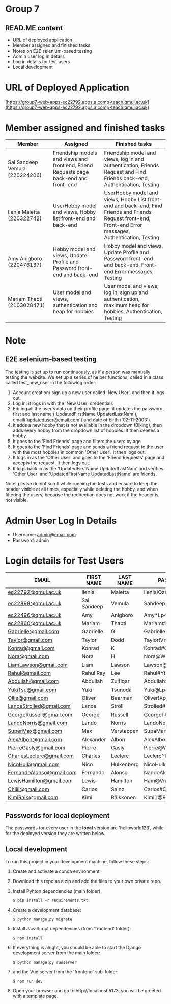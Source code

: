 # Group 7

## READ.ME content

- URL of deployed application
- Member assigned and finished tasks
- Notes on E2E selenium-based testing
- Admin user log in details
- Log in details for test users
- Local development

# URL of Deployed Application

[https://group7-web-apps-ec22792.apps.a.comp-teach.qmul.ac.uk](https://group7-web-apps-ec22792.apps.a.comp-teach.qmul.ac.uk)

# Member assigned and finished tasks

| Member                         | Assigned                                                                               | Finished tasks                                                                                                                                              |
| ------------------------------ | -------------------------------------------------------------------------------------- | ----------------------------------------------------------------------------------------------------------------------------------------------------------- |
| Sai Sandeep Vemula (220224206) | Friendship models and views and front end, Friend Requests page back-end and front-end | Friendship model and views, log in and authentication, Friends Request and Find Friends back-end, Authentication, Testing                                   |
| Ilenia Maietta (220322742)     | UserHobby model and views, Hobby list front-end and back-end                           | UserHobby model and views, Hobby List front-end and back-end, Find Friends and Friends Request front-end, Front-end Error messages, Authentication, Testing |
| Amy Anigboro (220476137)       | Hobby model and views, Update Profile and Password front-end and back-end              | Hobby model and views, Update Profile and Password front-end and back-end, Front-end Error messages, Testing                                                |
| Mariam Thabti (2103028471)     | User model and views, authentication and heap for hobbies                              | User model and views, log in, sign up and authentication, maximum heap for hobbies, Authentication, Testing                                                 |

# Note

## E2E selenium-based testing

The testing is set up to run continuously, as if a person was manually testing the website. We set up a series of helper functions, called in a class called test_new_user in the following order:

1. Account creation/ sign up a new user called 'New User', and then it logs out.
2. Log in: it logs in with the 'New User' credentials
3. Editing all the user's data on their profile page: it updates the password, first and last name ('UpdatedFirstName UpdatedLastNam'), email('updateduser@email.com') and date of birth ('02-11-2003').
4. It adds a new hobby that is not available in the dropdown (Biking), then adds every hobby from the dropdown list of hobbies. It then deletes a hobby.
5. It goes to the 'Find Friends' page and filters the users by age
6. It goes to the 'Find Friends' page and sends a friend request to the user with the most hobbies in common 'Other User'. It then logs out.
7. It logs in as the 'Other User' and goes to the 'Friend Requests' page and accepts the request. It then logs out.
8. It logs back in as the 'UpdatedFirstName UpdatedLastNam' and verifies 'Other User' and 'UpdatedFirstName UpdatedLastName' are friends.

Note: please do not scroll while running the tests and ensure to keep the header visible at all times, especially while deleting the hobby, and when filtering the users, because the redirection does not work if the header is not visible.

# Admin User Log In Details

- Username: admin@email.com
- Password: admin

# Login details for Test Users

| EMAIL                    | FIRST NAME  | LAST NAME  | PASSWORD            |
| ------------------------ | ----------- | ---------- | ------------------- |
| ec22792@qmul.ac.uk       | Ilenia      | Maietta    | Ilenia!Qz82$#1      |
| ec22898@qmul.ac.uk       | Sai Sandeep | Vemula     | Sandeep@Wm71\*&2    |
| ec22496@qmul.ac.uk       | Amy         | Anigboro   | Amy\*Lp48^@4        |
| ec22860@qmul.ac.uk       | Mariam      | Thabti     | Mariam#Rt93^%3      |
| Gabrielle@gmail.com      | Gabrielle   | G          | Gabrielle@Xn64$#6   |
| Taylor@gmail.com         | Taylor      | Dodd       | Taylor!Vm82@^7      |
| Konrad@gmail.com         | Konrad      | K          | Konrad#Qs56&!5      |
| Nora@gmail.com           | Nora        | H          | Nora@Wp39!@0        |
| LiamLawson@gmail.com     | Liam        | Lawson     | Lawson@Np83!$4      |
| Rahul@gmail.com          | Rahul Ray   | Lee        | Rahul#Yt93\*&8      |
| Abdullah@gmail.com       | Abdullah    | Zulfiqar   | Abdullah$Jk74#^9    |
| YukiTsu@gmail.com        | Yuki        | Tsunoda    | Yuki@Lp84&\*@1      |
| Ollie@gmail.com          | Oliver      | Bearman    | Oliver!Xp38^$0      |
| LanceStrolled@gmail.com  | Lance       | Stroll     | Strolled#Jm73!@2    |
| GeorgeRussell@gmail.com  | George      | Russell    | GeorgeT#Xm74&@5     |
| LandoNorris@gmail.com    | Lando       | Norris     | LandoNowins#Zt64&!5 |
| SuperMax@gmail.com       | Max         | Verstappen | SupaMax$Qw92^&3     |
| AlexAlbon@gmail.com      | Alexander   | Albon      | AlexAlbon!Ym74^&7   |
| PierreGasly@gmail.com    | Pierre      | Gasly      | Pierre@Wk82\*@8     |
| CharlesLeclerc@gmail.com | Charles     | Leclerc    | Leclerc^Tn82$#1     |
| NicoHulk@gmail.com       | Nico        | Hulkenberg | NicoHulk@Jp93$#6    |
| FernandoAlonso@gmail.com | Fernando    | Alonso     | NandoAlonso!Xp56^@4 |
| LewisHamilton@gmail.com  | Lewis       | Hamilton   | Ham@Vm73\*&2        |
| Chilli@gmail.com         | Carlos      | Sainz      | Carlos#Qs91&!9      |
| KimiRaik@gmail.com       | Kimi        | Räikkönen  | Kimi1@9Asw"2        |

## Passwords for local deployment

The passwords for every user in the **local** version are 'helloworld123', while for the deployed version they are written below.

## Local development

To run this project in your development machine, follow these steps:

1. Create and activate a conda environment

2. Download this repo as a zip and add the files to your own private repo.

3. Install Pyhton dependencies (main folder):

   ```console
   $ pip install -r requirements.txt
   ```

4. Create a development database:

   ```console
   $ python manage.py migrate
   ```

5. Install JavaScript dependencies (from 'frontend' folder):

   ```console
   $ npm install
   ```

6. If everything is alright, you should be able to start the Django development server from the main folder:

   ```console
   $ python manage.py runserver
   ```

7. and the Vue server from the 'frontend' sub-folder:

   ```console
   $ npm run dev
   ```

8. Open your browser and go to http://localhost:5173, you will be greeted with a template page.
